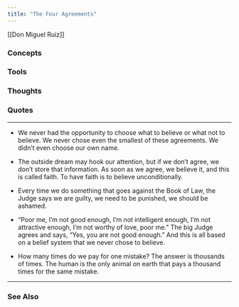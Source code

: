 ```yaml
---
title: "The Four Agreements"
---
```


[[Don Miguel Ruiz]]

### Concepts

### Tools

### Thoughts

### Quotes
---


- We never had the opportunity to choose what to believe or what not to believe. We never chose even the smallest of these agreements. We didn’t even choose our own name.

- The outside dream may hook our attention, but if we don’t agree, we don’t store that information. As soon as we agree, we believe it, and this is called faith. To have faith is to believe unconditionally.

- Every time we do something that goes against the Book of Law, the Judge says we are guilty, we need to be punished, we should be ashamed.

- “Poor me, I’m not good enough, I’m not intelligent enough, I’m not attractive enough, I’m not worthy of love, poor me.” The big Judge agrees and says, “Yes, you are not good enough.” And this is all based on a belief system that we never chose to believe.

- How many times do we pay for one mistake? The answer is thousands of times. The human is the only animal on earth that pays a thousand times for the same mistake.

----
### See Also